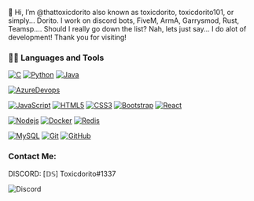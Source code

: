 👋 Hi, I’m @thattoxicdorito also known as toxicdorito, toxicdorito101, or simply... Dorito.
I work on discord bots, FiveM, ArmA, Garrysmod, Rust, Teamsp.... Should I really go down the list?
Nah, lets just say... I do alot of development!
Thank you for visiting!

### 👨‍💻 Languages and Tools
[![C](https://img.shields.io/badge/-A8B9CC?style=flat&logo=c&logoColor=white&link=https://github.com/thattoxicdorito)](https://github.com/thattoxicdorito) 
[![Python](https://img.shields.io/badge/-Python-black?style=flat&logo=python&link=https://github.com/thattoxicdorito)](https://github.com/thattoxicdorito) 
[![Java](https://img.shields.io/badge/Java-orange?style=flat&logo=java&logoColor=white&link=https://github.com/thattoxicdorito)](https://github.com/thattoxicdorito) 

[![AzureDevops](https://img.shields.io/badge/-AzureDevops-0175C2?style=flat&logo=azureDevops&link=https://github.com/thattoxicdorito)](https://github.com/thattoxicdorito) 

[![JavaScript](https://img.shields.io/badge/-JavaScript-black?style=flat&logo=javascript&link=https://github.com/thattoxicdorito)](https://github.com/thattoxicdorito) 
[![HTML5](https://img.shields.io/badge/-HTML5-E34F26?style=flat&logo=html5&logoColor=white&link=https://github.com/thattoxicdorito)](https://github.com/thattoxicdorito) 
[![CSS3](https://img.shields.io/badge/-CSS3-1572B6?style=flat&logo=css3&link=https://github.com/thattoxicdorito)](https://github.com/thattoxicdorito) 
[![Bootstrap](https://img.shields.io/badge/-Bootstrap-563D7C?style=flat&logo=bootstrap&link=https://github.com/thattoxicdorito)](https://github.com/thattoxicdorito) 
[![React](https://img.shields.io/badge/-React-black?style=flat&logo=react&link=https://github.com/thattoxicdorito)](https://github.com/thattoxicdorito) 

[![Nodejs](https://img.shields.io/badge/-Nodejs-black?style=flat&logo=Node.js&link=https://github.com/thattoxicdorito)](https://github.com/thattoxicdorito) 
[![Docker](https://img.shields.io/badge/-Docker-black?style=flat&logo=docker&link=https://github.com/thattoxicdorito)](https://github.com/thattoxicdorito) 
[![Redis](https://img.shields.io/badge/-Redis-black?style=flat&logo=redis&link=https://github.com/thattoxicdorito)](https://github.com/thattoxicdorito) 

[![MySQL](https://img.shields.io/badge/-MySQL-black?style=flat&logo=mysql&link=https://github.com/thattoxicdorito)](https://github.com/thattoxicdorito)
[![Git](https://img.shields.io/badge/-Git-black?style=flat&logo=git&link=https://github.com/thattoxicdorito)](https://github.com/thattoxicdorito) 
[![GitHub](https://img.shields.io/badge/-GitHub-181717?style=flat&logo=github&link=https://github.com/thattoxicdorito)](https://github.com/thattoxicdorito)

### Contact Me:
DISCORD: [𝔻𝕊] Toxicdorito#1337

![Discord](https://img.shields.io/discord/126004109848346624?color=black&label=Discord&logo=discord)
